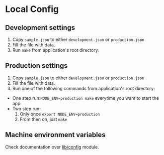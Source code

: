 # Local Config

## Development settings
1. Copy `sample.json` to either `development.json` or `production.json`
2. Fill the file with data.
3. Run `make` from application's root directory.

## Production settings
1. Copy `sample.json` to either `development.json` or `production.json`
2. Fill the file with data.
3. Run one of the following commands from application's root directory:
  * One step run:`NODE_ENV=production make` everytime you want to start the app
  * Two step run:
    1. Only once `export NODE_ENV=production`
    2. From then on, just `make`

## Machine environment variables
Check documentation over [lib/config](https://github.com/DemocracyOS/app/tree/development/lib/config) module.
